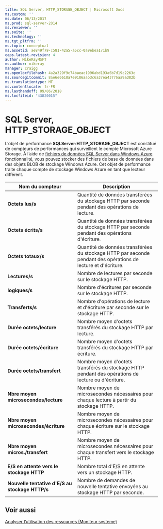 ```yaml
---
title: SQL Server, HTTP_STORAGE_OBJECT | Microsoft Docs
ms.custom: ''
ms.date: 06/13/2017
ms.prod: sql-server-2014
ms.reviewer: ''
ms.suite: ''
ms.technology: ''
ms.tgt_pltfrm: ''
ms.topic: conceptual
ms.assetid: ae849f79-c581-42a5-a5cc-0a9ebea171b9
caps.latest.revision: 4
author: MikeRayMSFT
ms.author: mikeray
manager: craigg
ms.openlocfilehash: 4a2a329f9c74baeac1996abd193a6b7d19c2263c
ms.sourcegitcommit: 8ae6e6618a7e9186aab3c6a37ea43776aa9a382b
ms.translationtype: MT
ms.contentlocale: fr-FR
ms.lasthandoff: 09/06/2018
ms.locfileid: "43820015"
---
```

# <a name="sql-server-httpstorageobject"></a>SQL Server, HTTP_STORAGE_OBJECT
  L’objet de performance **SQLServer:HTTP_STORAGE_OBJECT** est constitué de compteurs de performances qui surveillent le compte Microsoft Azure Storage. À l’aide de [fichiers de données SQL Server dans Windows Azure](../databases/sql-server-data-files-in-microsoft-azure.md) fonctionnalité, vous pouvez stocker des fichiers de base de données dans des objets BLOB de stockage Windows Azure. Cet objet de performance traite chaque compte de stockage Windows Azure en tant que lecteur différent.  
  
|Nom du compteur|Description|  
|------------------|-----------------|  
|**Octets lus/s**|Quantité de données transférées du stockage HTTP par seconde pendant des opérations de lecture.|  
|**Octets écrits/s**|Quantité de données transférées du stockage HTTP par seconde pendant des opérations d'écriture.|  
|**Octets totaux/s**|Quantité de données transférées du stockage HTTP par seconde pendant des opérations de lecture et d'écriture.|  
|**Lectures/s**|Nombre de lectures par seconde sur le stockage HTTP.|  
|**logiques/s**|Nombre d'écritures par seconde sur le stockage HTTP.|  
|**Transferts/s**|Nombre d'opérations de lecture et d'écriture par seconde sur le stockage HTTP.|  
|**Durée octets/lecture**|Nombre moyen d'octets transférés du stockage HTTP par lecture.|  
|**Durée octets/écriture**|Nombre moyen d'octets transférés du stockage HTTP par écriture.|  
|**Durée octets/transfert**|Nombre moyen d'octets transférés du stockage HTTP pendant des opérations de lecture ou d'écriture.|  
|**Nbre moyen microsecondes/lecture**|Nombre moyen de microsecondes nécessaires pour chaque lecture à partir du stockage HTTP.|  
|**Nbre moyen microsecondes/écriture**|Nombre moyen de microsecondes nécessaires pour chaque écriture sur le stockage HTTP.|  
|**Nbre moyen micros./transfert**|Nombre moyen de microsecondes nécessaires pour chaque transfert vers le stockage HTTP.|  
|**E/S en attente vers le stockage HTTP**|Nombre total d'E/S en attente vers un stockage HTTP.|  
|**Nouvelle tentative d'E/S au stockage HTTP/s**|Nombre de demandes de nouvelle tentative envoyées au stockage HTTP par seconde.|  
  
## <a name="see-also"></a>Voir aussi  
 [Analyser l’utilisation des ressources &#40;Moniteur système&#41;](monitor-resource-usage-system-monitor.md)  
  
  
